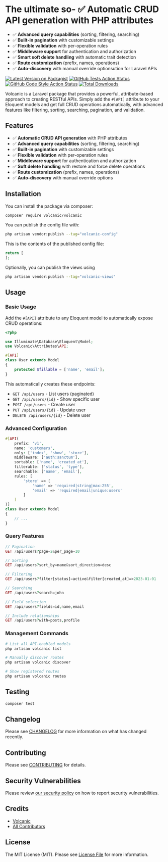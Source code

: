 # The ultimate so- ✅ **Automatic CRUD API generation** with PHP attributes

-   ✅ **Advanced query capabilities** (sorting, filtering, searching)
-   ✅ **Built-in pagination** with customizable settings
-   ✅ **Flexible validation** with per-operation rules
-   ✅ **Middleware support** for authentication and authorization
-   ✅ **Smart soft delete handling** with automatic trait detection
-   ✅ **Route customization** (prefix, names, operations)
-   ✅ **Auto-discovery** with manual override optionsution for Laravel APIs

[![Latest Version on Packagist](https://img.shields.io/packagist/v/volcanic/volcanic.svg?style=flat-square)](https://packagist.org/packages/volcanic/volcanic)
[![GitHub Tests Action Status](https://img.shields.io/github/actions/workflow/status/volcanic/volcanic/run-tests.yml?branch=main&label=tests&style=flat-square)](https://github.com/volcanic/volcanic/actions?query=workflow%3Arun-tests+branch%3Amain)
[![GitHub Code Style Action Status](https://img.shields.io/github/actions/workflow/status/volcanic/volcanic/fix-php-code-style-issues.yml?branch=main&label=code%20style&style=flat-square)](https://github.com/volcanic/volcanic/actions?query=workflow%3A"Fix+PHP+code+style+issues"+branch%3Amain)
[![Total Downloads](https://img.shields.io/packagist/dt/volcanic/volcanic.svg?style=flat-square)](https://packagist.org/packages/volcanic/volcanic)

Volcanic is a Laravel package that provides a powerful, attribute-based approach to creating RESTful APIs. Simply add the `#[API]` attribute to your Eloquent models and get full CRUD operations automatically, with advanced features like filtering, sorting, searching, pagination, and validation.

## Features

-   ✅ **Automatic CRUD API generation** with PHP attributes
-   ✅ **Advanced query capabilities** (sorting, filtering, searching)
-   ✅ **Built-in pagination** with customizable settings
-   ✅ **Flexible validation** with per-operation rules
-   ✅ **Middleware support** for authentication and authorization
-   ✅ **Soft delete handling** with restore and force delete operations
-   ✅ **Route customization** (prefix, names, operations)
-   ✅ **Auto-discovery** with manual override options

## Installation

You can install the package via composer:

```bash
composer require volcanic/volcanic
```

You can publish the config file with:

```bash
php artisan vendor:publish --tag="volcanic-config"
```

This is the contents of the published config file:

```php
return [
];
```

Optionally, you can publish the views using

```bash
php artisan vendor:publish --tag="volcanic-views"
```

## Usage

### Basic Usage

Add the `#[API]` attribute to any Eloquent model to automatically expose CRUD operations:

```php
<?php

use Illuminate\Database\Eloquent\Model;
use Volcanic\Attributes\API;

#[API]
class User extends Model
{
    protected $fillable = ['name', 'email'];
}
```

This automatically creates these endpoints:

-   `GET /api/users` - List users (paginated)
-   `GET /api/users/{id}` - Show specific user
-   `POST /api/users` - Create user
-   `PUT /api/users/{id}` - Update user
-   `DELETE /api/users/{id}` - Delete user

### Advanced Configuration

```php
#[API(
    prefix: 'v1',
    name: 'customers',
    only: ['index', 'show', 'store'],
    middleware: ['auth:sanctum'],
    sortable: ['name', 'created_at'],
    filterable: ['status', 'type'],
    searchable: ['name', 'email'],
    rules: [
        'store' => [
            'name' => 'required|string|max:255',
            'email' => 'required|email|unique:users'
        ]
    ]
)]
class User extends Model
{
    // ...
}
```

### Query Features

```php
// Pagination
GET /api/users?page=2&per_page=10

// Sorting
GET /api/users?sort_by=name&sort_direction=desc

// Filtering
GET /api/users?filter[status]=active&filter[created_at]=>2023-01-01

// Searching
GET /api/users?search=john

// Field selection
GET /api/users?fields=id,name,email

// Include relationships
GET /api/users?with=posts,profile
```

### Management Commands

```bash
# List all API-enabled models
php artisan volcanic list

# Manually discover routes
php artisan volcanic discover

# Show registered routes
php artisan volcanic routes
```

## Testing

```bash
composer test
```

## Changelog

Please see [CHANGELOG](CHANGELOG.md) for more information on what has changed recently.

## Contributing

Please see [CONTRIBUTING](CONTRIBUTING.md) for details.

## Security Vulnerabilities

Please review [our security policy](../../security/policy) on how to report security vulnerabilities.

## Credits

-   [Volcanic](https://github.com/volcanicphp)
-   [All Contributors](../../contributors)

## License

The MIT License (MIT). Please see [License File](LICENSE.md) for more information.

